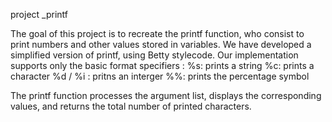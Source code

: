 project _printf

The goal of this project is to recreate the printf function, who consist to print numbers and other values stored in variables. We have developed a simplified version of printf, using Betty stylecode. Our implementation supports only the basic format specifiers : %s: prints a string %c: prints a character %d / %i : pritns an interger %%: prints the percentage symbol

The printf function processes the argument list, displays the corresponding values, and returns the total number of printed characters.


